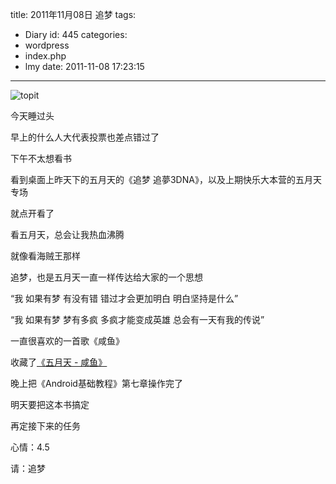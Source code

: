 title: 2011年11月08日 追梦
tags:
  - Diary
id: 445
categories:
  - wordpress
  - index.php
  - lmy
date: 2011-11-08 17:23:15
---

![](http://i.minus.com/icLAlbrC6TlK6.jpg "topit")

今天睡过头

早上的什么人大代表投票也差点错过了

下午不太想看书

<!--more-->

看到桌面上昨天下的五月天的《追梦 追夢3DNA》，以及上期快乐大本营的五月天专场

就点开看了

看五月天，总会让我热血沸腾

就像看海贼王那样

追梦，也是五月天一直一样传达给大家的一个思想

“我 如果有梦 有没有错 错过才会更加明白 明白坚持是什么”

“我 如果有梦 梦有多疯 多疯才能变成英雄 总会有一天有我的传说”

一直很喜欢的一首歌《咸鱼》

收藏了[《五月天 - 咸鱼》](http://lsharemy.com/wordpress/index.php/lmy/mayday-dream/)

晚上把《Android基础教程》第七章操作完了

明天要把这本书搞定

再定接下来的任务

心情：4.5

请：追梦